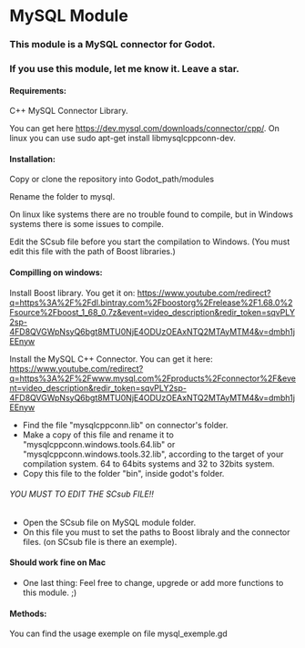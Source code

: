 # MySQL Module 

### This module is a MySQL connector for Godot.
### If you use this module, let me know it. Leave a star. 


#### Requirements: 

C++ MySQL Connector Library. 

You can get here https://dev.mysql.com/downloads/connector/cpp/. 
On linux you can use sudo apt-get install libmysqlcppconn-dev.

   
#### Installation: 

Copy or clone the repository into Godot_path/modules

Rename the folder to mysql.

On linux like systems there are no trouble found to compile, but in Windows systems there is some issues to compile. 

Edit the SCsub file before you start the compilation to Windows. (You must edit this file with the path of Boost libraries.)

#### Compilling on windows:

Install Boost library. You get it on:
https://www.youtube.com/redirect?q=https%3A%2F%2Fdl.bintray.com%2Fboostorg%2Frelease%2F1.68.0%2Fsource%2Fboost_1_68_0.7z&event=video_description&redir_token=sqvPLY2sp-4FD8QVGWpNsyQ6bgt8MTU0NjE4ODUzOEAxNTQ2MTAyMTM4&v=dmbh1jEEnyw


Install the MySQL C++ Connector. You can get it here:
https://www.youtube.com/redirect?q=https%3A%2F%2Fwww.mysql.com%2Fproducts%2Fconnector%2F&event=video_description&redir_token=sqvPLY2sp-4FD8QVGWpNsyQ6bgt8MTU0NjE4ODUzOEAxNTQ2MTAyMTM4&v=dmbh1jEEnyw

- Find the file "mysqlcppconn.lib" on connector's folder.
- Make a copy of this file and rename it to "mysqlcppconn.windows.tools.64.lib" or "mysqlcppconn.windows.tools.32.lib",         according to the target of your compilation system. 64 to 64bits systems and 32 to 32bits system.
- Copy this file to the folder "bin", inside godot's folder. 

###### YOU MUST TO EDIT THE SCsub FILE!!
- Open the SCsub file on MySQL module folder.
- On this file you must to set the paths to Boost libraly and the connector files. (on SCsub file is there an exemple).



#### Should work fine on Mac

- One last thing: Feel free to change, upgrede or add more functions to this module. ;)


#### Methods: 

You can find the usage exemple on file mysql_exemple.gd



